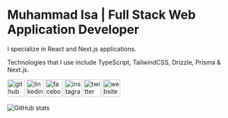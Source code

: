 # Muhammad Isa | Full Stack Web Application Developer

I specialize in React and Next.js applications.

Technologies that I use include TypeScript, TailwindCSS, Drizzle, Prisma & Next.js.

[<img src='https://cdn.jsdelivr.net/npm/simple-icons@3.0.1/icons/github.svg' alt='github' height='40'>](https://github.com/muhammad-rk-isa)  [<img src='https://cdn.jsdelivr.net/npm/simple-icons@3.0.1/icons/linkedin.svg' alt='linkedin' height='40'>](https://www.linkedin.com/in/muhammad-isa-467352216/)  [<img src='https://cdn.jsdelivr.net/npm/simple-icons@3.0.1/icons/facebook.svg' alt='facebook' height='40'>](https://www.facebook.com/mdrifatkayserisa)  [<img src='https://cdn.jsdelivr.net/npm/simple-icons@3.0.1/icons/instagram.svg' alt='instagram' height='40'>](https://www.instagram.com/muhammad_rk_isa/)  [<img src='https://cdn.jsdelivr.net/npm/simple-icons@3.0.1/icons/twitter.svg' alt='twitter' height='40'>](https://twitter.com/RifatKayser)  [<img src='https://cdn.jsdelivr.net/npm/simple-icons@3.0.1/icons/icloud.svg' alt='website' height='40'>](https://muhammad-rk-isa.github.io/portfolio)  

![GitHub stats](https://github-readme-stats.vercel.app/api?username=muhammad-rk-isa&show_icons=true)  
